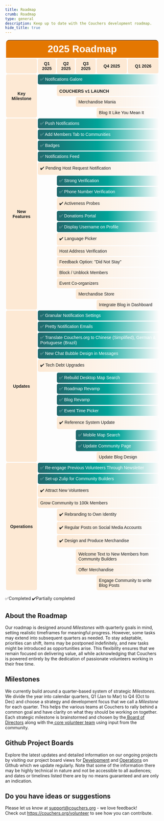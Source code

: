 ```yaml
---
title: Roadmap
crumb: Roadmap
type: general
description: Keep up to date with the Couchers development roadmap.
hide_title: true
---
```

<table style="width: 100%; table-layout: fixed; border-collapse: separate; border-spacing: 3; border-radius: 5px; text-align: left; font-family: Ubuntu, sans-serif; font-size: 14px;">
  <thead>
    <tr style="background-color: #E47701; color: white; text-align: center;">
      <th colspan="6" style="padding: 10px; border-top-left-radius: 10px; border-top-right-radius: 10px;"><h1 style="font-size: 32px;margin:0">2025 Roadmap</h1></th>
    </tr>
    <tr style="background-color: #FDE9D4; text-align: center;">
      <th style="border: 0; padding: 8px; border-radius: 5px;"></th>
      <th style="border: 0; padding: 8px; border-radius: 5px;">Q1 2025</th>
      <th style="border: 0; padding: 8px; border-radius: 5px;">Q2 2025</th>
      <th style="border: 0; padding: 8px; border-radius: 5px;">Q3 2025</th>
      <th style="border: 0; padding: 8px; border-radius: 5px;">Q4 2025</th>
      <th style="border: 0; padding: 8px; border-radius: 5px;">Q1 2026</th>
    </tr>
  </thead>
  <tbody>
    <tr>
      <td rowspan="4" style="border: 0; padding: 8px; word-wrap: break-word; text-align: center; background-color: #FDE9D4; font-weight: bold; border-radius: 5px;">Key Milestone</td>
      <td colspan="5" style="border: 0; padding: 8px; color: #FFF; background: linear-gradient(to right, #20686C, #00A398, #FCFCFC); border-radius: 5px;">✅ Notifications Galore</td>
    </tr>
    <tr>
      <td colspan="1"</td>
      <td colspan="4" style="border: 0; padding: 8px; background: linear-gradient(to right, #FDE9D4, #FCFCFC); border-radius: 5px;"><strong>COUCHERS v1 LAUNCH</strong> <img src="/img/rocket.png" style="width:16px!important;height:16px!important;display:inline-block"></td>
    </tr>
    <tr >
      <td colspan="2"</td>
      <td colspan="3" style="border: 0; padding: 8px; background: linear-gradient(to right, #FDE9D4, #FCFCFC); border-radius: 5px;">Merchandise Mania</td>
    </tr>
    <tr >
	  <td colspan="3"</td>
      <td colspan="2" style="border: 0; padding: 8px; background: linear-gradient(to right, #FDE9D4, #FCFCFC); border-radius: 5px;">Blog It Like You Mean It</td>
    </tr>
    <tr>
      <td rowspan="17" style="border: 0; padding: 8px; word-wrap: break-word; text-align: center; background-color: #FDE9D4; font-weight: bold; border-radius: 5px;">New Features</td>
      <td colspan="5" style="border: 0; padding: 8px; color: #FFF; background: linear-gradient(to right, #20686C, #00A398, #FCFCFC); border-radius: 5px;">✅ Push Notifications</td>
    </tr>
    <tr>
      <td colspan="5" style="border: 0; padding: 8px; color: #FFF; background: linear-gradient(to right, #20686C, #00A398, #FCFCFC); border-radius: 5px;">✅ Add Members Tab to Communities</td>
    </tr>
    <tr>
      <td colspan="5" style="border: 0; padding: 8px; color: #FFF; background: linear-gradient(to right, #20686C, #00A398, #FCFCFC); border-radius: 5px;">✅ Badges</td>
    </tr>
    <tr >
      <td colspan="5" style="border: 0; padding: 8px; color: #FFF; background: linear-gradient(to right, #20686C, #00A398, #FCFCFC); border-radius: 5px;">✅ Notifications Feed</td>
    </tr>
    <tr >
      <td colspan="5" style="border: 0; padding: 8px; background: linear-gradient(to right, #FDE9D4, #FCFCFC); border-radius: 5px;">✔️ Pending Host Request Notification</td>
    </tr>
    <tr >
      <td colspan="1"</td>
      <td colspan="4" style="border: 0; padding: 8px; color: #FFF; background: linear-gradient(to right, #20686C, #00A398, #FCFCFC); border-radius: 5px;">✅ Strong Verification</td>
    </tr>
    <tr >
      <td colspan="1"</td>
      <td colspan="4" style="border: 0; padding: 8px; color: #FFF; background: linear-gradient(to right, #20686C, #00A398, #FCFCFC); border-radius: 5px;">✅ Phone Number Verification</td>
    </tr>
    <tr >
      <td colspan="1"</td>
      <td colspan="4" style="border: 0; padding: 8px; background: linear-gradient(to right, #FDE9D4, #FCFCFC); border-radius: 5px;">✔️ Activeness Probes</td>
    </tr>
    <tr >
      <td colspan="1"</td>
      <td colspan="4" style="border: 0; padding: 8px; color: #FFF; background: linear-gradient(to right, #20686C, #00A398, #FCFCFC); border-radius: 5px;">✅ Donations Portal</td>
    </tr>
    <tr >
      <td colspan="1"</td>
      <td colspan="4" style="border: 0; padding: 8px; color: #FFF; background: linear-gradient(to right, #20686C, #00A398, #FCFCFC); border-radius: 5px;">✅ Display Username on Profile</td>
    </tr>
    <tr >
      <td colspan="1"</td>
      <td colspan="4" style="border: 0; padding: 8px; background: linear-gradient(to right, #FDE9D4, #FCFCFC); border-radius: 5px;">✔️ Language Picker</td>
    </tr>
    <tr >
      <td colspan="1"</td>
	  <td colspan="4" style="border: 0; padding: 8px; background: linear-gradient(to right, #FDE9D4, #FCFCFC); border-radius: 5px;">Host Address Verification</td>
    </tr>
    <tr >
      <td colspan="1"</td>
	  <td colspan="4" style="border: 0; padding: 8px; background: linear-gradient(to right, #FDE9D4, #FCFCFC); border-radius: 5px;">Feedback Option: "Did Not Stay"</td>
    </tr>
    <tr >
      <td colspan="1"</td>
	  <td colspan="4" style="border: 0; padding: 8px; background: linear-gradient(to right, #FDE9D4, #FCFCFC); border-radius: 5px;">Block / Unblock Members</td>
    </tr>
    <tr >
      <td colspan="1"</td>
	  <td colspan="4" style="border: 0; padding: 8px; background: linear-gradient(to right, #FDE9D4, #FCFCFC); border-radius: 5px;">Event Co-organizers</td>
    </tr>
    <tr >
      <td colspan="2"</td>
      <td colspan="3" style="border: 0; padding: 8px; background: linear-gradient(to right, #FDE9D4, #FCFCFC); border-radius: 5px;">Merchandise Store</td>
    </tr>
    <tr >
	  <td colspan="3"</td>
      <td colspan="2" style="border: 0; padding: 8px; background: linear-gradient(to right, #FDE9D4, #FCFCFC); border-radius: 5px;">Integrate Blog in Dashboard</td>
    </tr>
    <tr >
      <td rowspan="13" style="border: 0; padding: 8px; word-wrap: break-word; text-align: center; background-color: #FDE9D4; font-weight: bold; border-radius: 5px;">Updates</td>
      <td colspan="5" style="border: 0; padding: 8px; color: #FFF; background: linear-gradient(to right, #20686C, #00A398, #FCFCFC); border-radius: 5px;">✅ Granular Notification Settings</td>
    </tr>
    <tr >
      <td colspan="5" style="border: 0; padding: 8px; color: #FFF; background: linear-gradient(to right, #20686C, #00A398, #FCFCFC); border-radius: 5px;">✅ Pretty Notification Emails</td>
    </tr>
    <tr >
      <td colspan="5" style="border: 0; padding: 8px; color: #FFF; background: linear-gradient(to right, #20686C, #00A398, #FCFCFC); border-radius: 5px;">✅ Translate Couchers.org to Chinese (Simplified), German & Portuguese (Brazil)</td>
    </tr>
    <tr>
      <td colspan="5" style="border: 0; padding: 8px; color: #FFF; background: linear-gradient(to right, #20686C, #00A398, #FCFCFC); border-radius: 5px;">✅ New Chat Bubble Design in Messages</td>
    </tr>
    <tr >
	  <td colspan="5" style="border: 0; padding: 8px; background: linear-gradient(to right, #FDE9D4, #FCFCFC); border-radius: 5px;">✔️ Tech Debt Upgrades</td>
    </tr>
    <tr >
      <td colspan="1"</td>
	  <td colspan="4" style="border: 0; padding: 8px; color: #FFF; background: linear-gradient(to right, #20686C, #00A398, #FCFCFC); border-radius: 5px;">✅ Rebuild Desktop Map Search</td>
    </tr>
    <tr >
      <td colspan="1"</td>
      <td colspan="4" style="border: 0; padding: 8px; color: #FFF; background: linear-gradient(to right, #20686C, #00A398, #FCFCFC); border-radius: 5px;">✅ Roadmap Revamp</td>
    </tr>
    <tr >
      <td colspan="1"</td>
      <td colspan="4" style="border: 0; padding: 8px; color: #FFF; background: linear-gradient(to right, #20686C, #00A398, #FCFCFC); border-radius: 5px;">✅ Blog Revamp</td>
    </tr>
    <tr >
      <td colspan="1"</td>
      <td colspan="4" style="border: 0; padding: 8px; color: #FFF; background: linear-gradient(to right, #20686C, #00A398, #FCFCFC); border-radius: 5px;">✅ Event Time Picker</td>
    </tr>
    <tr >
      <td colspan="1"</td>
      <td colspan="4" style="border: 0; padding: 8px; background: linear-gradient(to right, #FDE9D4, #FCFCFC); border-radius: 5px;">✔️ Reference System Update</td>
    </tr>
    <tr >
      <td colspan="2"</td>
	  <td colspan="3" style="border: 0; padding: 8px; color: #FFF; background: linear-gradient(to right, #20686C, #00A398, #FCFCFC); border-radius: 5px;">✅ Mobile Map Search</td>
    </tr>
    <tr >
      <td colspan="2"</td>
	  <td colspan="3" style="border: 0; padding: 8px; color: #FFF; background: linear-gradient(to right, #20686C, #00A398, #FCFCFC); border-radius: 5px;">✅ Update Community Page</td>
    </tr>
    <tr >
      <td colspan="3"</td>
      <td colspan="2" style="border: 0; padding: 8px; background: linear-gradient(to right, #FDE9D4, #FCFCFC); border-radius: 5px;">Update Blog Design</td>
    </tr>
    <tr >
      <td rowspan="11" style="border: 0; padding: 8px; word-wrap: break-word; text-align: center; background-color: #FDE9D4; font-weight: bold; border-radius: 5px;">Operations</td>
      <td colspan="5" style="border: 0; padding: 8px; color: #FFF; background: linear-gradient(to right, #20686C, #00A398, #FCFCFC); border-radius: 5px;">✅ Re-engage Previous Volunteers Through Newsletter</td>
    </tr>
    <tr >
      <td colspan="5" style="border: 0; padding: 8px; color: #FFF; background: linear-gradient(to right, #20686C, #00A398, #FCFCFC); border-radius: 5px;">✅ Set-up Zulip for Community Builders</td>
    </tr>
    <tr >
      <td colspan="5" style="border: 0; padding: 8px; background: linear-gradient(to right, #FDE9D4, #FCFCFC); border-radius: 5px;">✔️ Attract New Volunteers</td>
    </tr>
    <tr >
      <td colspan="5" style="border: 0; padding: 8px; background: linear-gradient(to right, #FDE9D4, #FCFCFC); border-radius: 5px;">Grow Community to 100k Members</td>
    </tr>
    <tr >
      <td colspan="1"</td>
      <td colspan="4" style="border: 0; padding: 8px; background: linear-gradient(to right, #FDE9D4, #FCFCFC); border-radius: 5px;">✔️ Rebranding to Own Identity</td>
    </tr>
    <tr >
      <td colspan="1"</td>
      <td colspan="4" style="border: 0; padding: 8px; background: linear-gradient(to right, #FDE9D4, #FCFCFC); border-radius: 5px;">✔️ Regular Posts on Social Media Accounts</td>
    </tr>
    <tr >
      <td colspan="1"</td>
      <td colspan="4" style="border: 0; padding: 8px; background: linear-gradient(to right, #FDE9D4, #FCFCFC); border-radius: 5px;">✔️ Design and Produce Merchandise</td>
    </tr>
    <tr >
    <tr >
      <td colspan="2"</td>
	  <td colspan="3" style="border: 0; padding: 8px; background: linear-gradient(to right, #FDE9D4, #FCFCFC); border-radius: 5px;">Welcome Text to New Members from Community Builders</td>
    </tr>
    <tr >
      <td colspan="2"</td>
      <td colspan="3" style="border: 0; padding: 8px; background: linear-gradient(to right, #FDE9D4, #FCFCFC); border-radius: 5px;">Offer Merchandise</td>
    </tr>
    <tr >
      <td colspan="3"</td>
      <td colspan="2" style="border: 0; padding: 8px; background: linear-gradient(to right, #FDE9D4, #FCFCFC); border-radius: 5px;">Engage Community to write Blog Posts</td>
    </tr>
  </tbody>
</table>

✅Completed ✔️Partially completed

## About the Roadmap

Our roadmap is designed around *Milestones* with quarterly goals in mind, setting realistic timeframes for meaningful progress. However, some tasks may extend into subsequent quarters as needed. To stay adaptable, priorities can shift, items may be postponed indefinitely, and new tasks might be introduced as opportunities arise. This flexibility ensures that we remain focused on delivering value, all while acknowledging that Couchers is powered entirely by the dedication of passionate volunteers working in their free time.

## Milestones

We currently build around a quarter-based system of strategic *Milestones*. We divide the year into calendar quarters, Q1 (Jan to Mar) to Q4 (Oct to Dec) and choose a strategy and development focus that we call a *Milestone* for each quarter. This helps the various teams at Couchers to rally behind a common goal and have clarity on what they should be working on together. Each strategic milestone is brainstormed and chosen by the[ Board of Directors](https://couchers.org/foundation) along with the[ core volunteer team](https://couchers.org/team) using input from the community.

## Github Project Boards

Explore the latest updates and detailed information on our ongoing projects by visiting our project board views for [Development](https://github.com/orgs/Couchers-org/projects/6) and [Operations](https://github.com/orgs/Couchers-org/projects/7) on Github which we update regularly. Note that some of the information there may be highly technical in nature and not be accessible to all audiences; and dates or timelines listed there are by no means guaranteed and are only an indication.

## Do you have ideas or suggestions

Please let us know at [support@couchers.org](mailto:support@couchers.org) - we love feedback!\
Check out <https://couchers.org/volunteer> to see how you can contribute.